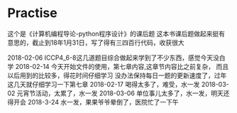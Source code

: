 # Practise

这个是《计算机编程导论-python程序设计》的课后题
这本书课后题做起来挺有意思的，截止到18年1月31日，写了得有三四百行代码，收获很大

2018-02-06
ICCP4_6-8这几道题目综合做起来学到了不少东西，感觉今天没白学
2018-02-14
今天开始文件的使用，第七章内容,这章节内容比之前复杂，
而且以后用到的比较多，得花时间仔细学习
没办法保持每日一题的更新速度了，过年这几天就仔细学习一下第七章
2018-02-17
喝得太多了，难受，水一发
2018-03-02
元宵节活动，太累了，水一发
2018-03-06
单位事儿太多了，水一发，明天还得开会
2018-3-24
水一发，果果爷爷晕倒了，医院忙了一下午